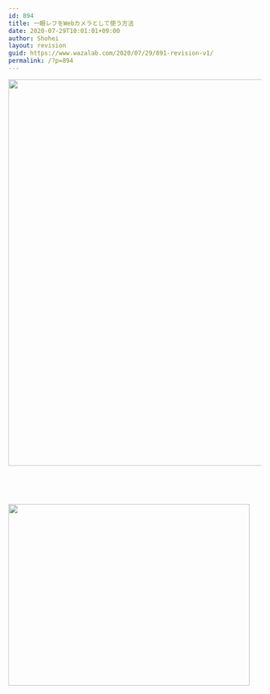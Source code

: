 ```yaml
---
id: 894
title: 一眼レフをWebカメラとして使う方法
date: 2020-07-29T10:01:01+09:00
author: Shohei
layout: revision
guid: https://www.wazalab.com/2020/07/29/891-revision-v1/
permalink: /?p=894
---
```

<img class="alignnone size-large wp-image-893" src="https://www.wazalab.com/wp-content/uploads/2020/07/IMG_7651-1024x768.jpg" alt="" width="1024" height="768" />

&nbsp;

&nbsp;

<img class="alignnone size-full wp-image-892" src="https://www.wazalab.com/wp-content/uploads/2020/07/zoom_window.png" alt="" width="480" height="361" />